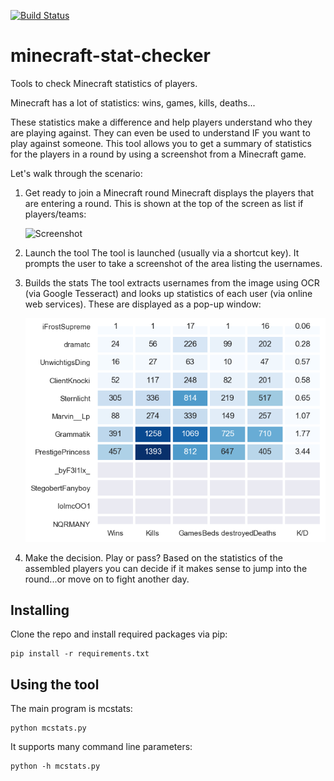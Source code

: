 [![Build Status](https://travis-ci.org/paulknewton/minecraft-stat-checker.svg?branch=master)](https://travis-ci.org/paulknewton/minecraft-stat-checker)
# minecraft-stat-checker
Tools to check Minecraft statistics of players.

Minecraft has a lot of statistics: wins, games, kills, deaths...

These statistics make a difference and help players understand who they are playing against. They can even be used to understand IF you want to play against someone. This tool allows you to get a summary of statistics for the players in a round by using a screenshot from a Minecraft game.

Let's walk through the scenario:

1. Get ready to join a Minecraft round
    Minecraft displays the players that are entering a round. This is shown at the top of the screen as list if players/teams:

    ![Screenshot](screenshot.png)

1. Launch the tool
    The tool is launched (usually via a shortcut key). It prompts the user to take a screenshot of the area listing the usernames.

1. Builds the stats
    The tool extracts usernames from the image using OCR (via Google Tesseract) and looks up statistics of each user (via online web services). These are displayed as a pop-up window:

    ![Statistics](stats.png)

1. Make the decision. Play or pass?
    Based on the statistics of the assembled players you can decide if it makes sense to jump into the round...or move on to fight another day.

## Installing
Clone the repo and install required packages via pip:
```
pip install -r requirements.txt
```

## Using the tool
The main program is mcstats:
```
python mcstats.py
```

It supports many command line parameters:
```
python -h mcstats.py
```

